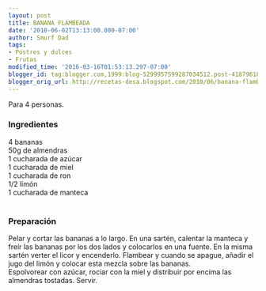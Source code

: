 ```yaml
---
layout: post
title: BANANA FLAMBEADA
date: '2010-06-02T13:13:00.000-07:00'
author: Smurf Dad
tags:
- Postres y dulces
- Frutas
modified_time: '2016-03-16T01:53:13.297-07:00'
blogger_id: tag:blogger.com,1999:blog-5299957599287034512.post-4187961893198274141
blogger_orig_url: http://recetas-desa.blogspot.com/2010/06/banana-flambeada.html
---
```


Para 4 personas.<br /><h3>Ingredientes</h3>4 bananas<br />50g de almendras<br />1 cucharada de azúcar<br />1 cucharada de miel<br />1 cucharada de ron<br />1/2 limón<br />1 cucharada de manteca<br /><br /><h3>Preparación</h3>Pelar y cortar las bananas a lo largo. En una sartén, calentar la manteca y freír las bananas por los dos lados y colocarlos en una fuente. En la misma sartén verter el licor y encenderlo. Flambear y cuando se apague, añadir el jugo del limón y colocar esta mezcla sobre las bananas.<br />Espolvorear con azúcar, rociar con la miel y distribuir por encima las almendras tostadas. Servir.